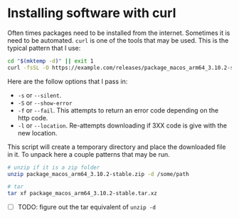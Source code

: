 # Installing software with curl

Often times packages need to be installed from the internet. Sometimes it is need to be automated. `curl` is one of the tools that may be used. This is the typical pattern that I use:

```bash
cd "$(mktemp -d)" || exit 1
curl -fsSL -O https://example.com/releases/package_macos_arm64_3.10.2-stable.zip
```

Here are the follow options that I pass in:

- `-s` or `--silent`.
- `-S` or `--show-error`
- `-f` or `--fail`. This attempts to return an error code depending on the http code.
- `-l` or `--location`. Re-attempts downloading if 3XX code is give with the new location.

This script will create a temporary directory and place the downloaded file in it. To unpack here a couple patterns that may be run.

```bash
# unzip if it is a zip folder
unzip package_macos_arm64_3.10.2-stable.zip -d /some/path

# tar
tar xf package_macos_arm64_3.10.2-stable.tar.xz
```

- [ ] TODO: figure out the tar equivalent of `unzip -d`
